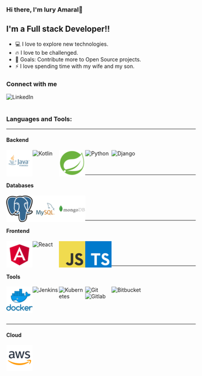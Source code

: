 ### Hi there, I'm Iury Amaral👋  

## I'm a Full stack Developer!!

- :computer: I love to explore new technologies.
- :fire: I love to be challenged.
- 🥅 Goals: Contribute more to Open Source projects.
- ⚡ I love spending time with my wife and my son.

### Connect with me 

[<img align="left" alt="LinkedIn" src="https://img.shields.io/badge/linkedin-%230077B5.svg?&style=for-the-badge&logo=linkedin&logoColor=white" />][linkedin]

<br />
<br />

### Languages and Tools:
--------------------------------------------------------------------------------------------------------------------------------------------------------
#### Backend
<div>
	<img align="left" alt="Java" width="70px" 	src="https://raw.githubusercontent.com/github/explore/80688e429a7d4ef2fca1e82350fe8e3517d3494d/topics/java/java.png" />
	<img align="left" alt="Kotlin" width="70px" src="https://kotlinlang.org/assets/images/open-graph/kotlin_250x250.png" />
	<img align="left" alt="Spring Boot" width="70px" src="https://raw.githubusercontent.com/github/explore/80688e429a7d4ef2fca1e82350fe8e3517d3494d/topics/spring-boot/spring-boot.png" />
<img align="left" alt="Python" width="70px" src="https://raw.githubusercontent.com/jmnote/z-icons/master/svg/python.svg" />
<img align="left" alt="Django" width="70px" src="https://cdn.iconscout.com/icon/free/png-256/django-2-282855.png" />
</div>
<br>
<br>
<br>

-----------------------------------------------------------------------------------------------------------------------------------------------------------
#### Databases
<div>

<img align="left" alt="Postgresql" width="70px" src="https://raw.githubusercontent.com/github/explore/80688e429a7d4ef2fca1e82350fe8e3517d3494d/topics/postgresql/postgresql.png" />
<img align="left" alt="Mysql" width="70px" src="https://raw.githubusercontent.com/github/explore/80688e429a7d4ef2fca1e82350fe8e3517d3494d/topics/mysql/mysql.png" />
<img align="left" alt="MongoDB" width="70px" src="https://raw.githubusercontent.com/github/explore/80688e429a7d4ef2fca1e82350fe8e3517d3494d/topics/mongodb/mongodb.png" />
</div>
<br>
<br>
<br>

-----------------------------------------------------------------------------------------------------------------------------------------------------------
#### Frontend
<div>
<img align="left" alt="Angular" width="70px" src="https://raw.githubusercontent.com/github/explore/80688e429a7d4ef2fca1e82350fe8e3517d3494d/topics/angular/angular.png" />
<img align="left" alt="React" width="70px" src="https://upload.wikimedia.org/wikipedia/commons/thumb/a/a7/React-icon.svg/1200px-React-icon.svg.png" />

<img align="left" alt="JavaScript" width="70px" src="https://raw.githubusercontent.com/github/explore/80688e429a7d4ef2fca1e82350fe8e3517d3494d/topics/javascript/javascript.png" />
<img align="left" alt="Typescript" width="70px" src="https://raw.githubusercontent.com/github/explore/80688e429a7d4ef2fca1e82350fe8e3517d3494d/topics/typescript/typescript.png" />
</div>
<br>
<br>
<br>

-----------------------------------------------------------------------------------------------------------------------------------------------------------
#### Tools
<div>
<img align="left" alt="Docker" width="70px" src="https://raw.githubusercontent.com/github/explore/80688e429a7d4ef2fca1e82350fe8e3517d3494d/topics/docker/docker.png" />
<img align="left" alt="Jenkins" width="70px" src="https://upload.wikimedia.org/wikipedia/commons/thumb/e/e9/Jenkins_logo.svg/1200px-Jenkins_logo.svg.png" />
<img align="left" alt="Kubernetes" width="70px" src="https://download.logo.wine/logo/Kubernetes/Kubernetes-Logo.wine.png" />
<img align="left" alt="Git" width="70px" src="https://raw.githubusercontent.com/jmnote/z-icons/master/svg/git.svg" />
<img align="left" alt="Bitbucket" width="170px" src="https://dkrn4sk0rn31v.cloudfront.net/2019/02/01142649/Bitbucket.png" />
<img align="left" alt="Gitlab" width="170px" src="https://img2.gratispng.com/20180713/hfv/kisspng-logo-version-control-gitlab-brand-e-commerce-gitlab-5b482945dfad48.8320886315314558139162.jpg" />
</div>
<br>
<br>
<br>
<br>
<br>

-----------------------------------------------------------------------------------------------------------------------------------------------------------
#### Cloud
<div>
<img align="left" alt="AWS" width="70px" src="https://raw.githubusercontent.com/github/explore/fbceb94436312b6dacde68d122a5b9c7d11f9524/topics/aws/aws.png" />
</div>

<br />
<br />
<br />
<br />
<br />
<br />
<br />


[linkedin]: https://www.linkedin.com/in/iury-amaral-8a6294130/
